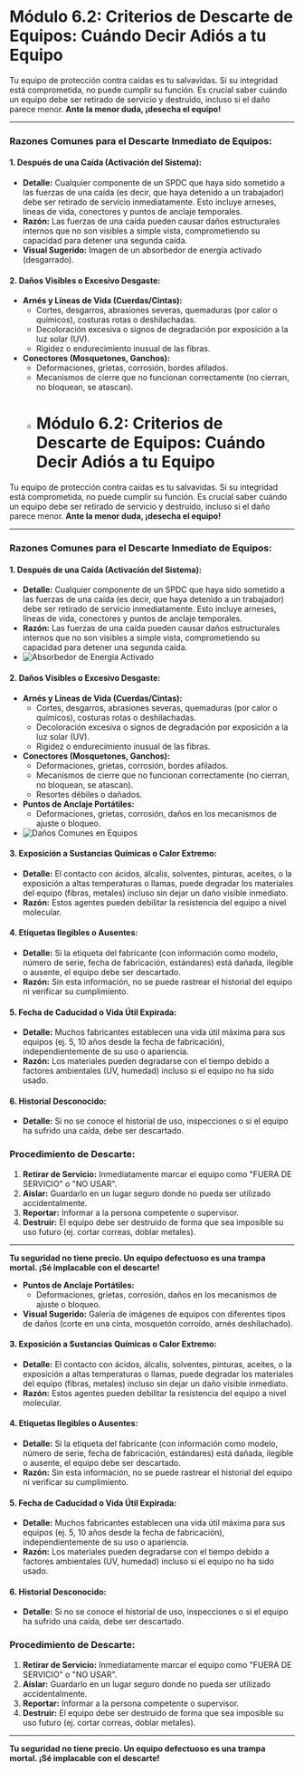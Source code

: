 # Módulo 6.2: Criterios de Descarte de Equipos: Cuándo Decir Adiós a tu Equipo

Tu equipo de protección contra caídas es tu salvavidas. Si su integridad está comprometida, no puede cumplir su función. Es crucial saber cuándo un equipo debe ser retirado de servicio y destruido, incluso si el daño parece menor. **Ante la menor duda, ¡desecha el equipo!**

---

### **Razones Comunes para el Descarte Inmediato de Equipos:**

#### **1. Después de una Caída (Activación del Sistema):**

*   **Detalle:** Cualquier componente de un SPDC que haya sido sometido a las fuerzas de una caída (es decir, que haya detenido a un trabajador) debe ser retirado de servicio inmediatamente. Esto incluye arneses, líneas de vida, conectores y puntos de anclaje temporales.
*   **Razón:** Las fuerzas de una caída pueden causar daños estructurales internos que no son visibles a simple vista, comprometiendo su capacidad para detener una segunda caída.
*   **Visual Sugerido:** Imagen de un absorbedor de energía activado (desgarrado).

#### **2. Daños Visibles o Excesivo Desgaste:**

*   **Arnés y Líneas de Vida (Cuerdas/Cintas):**
    *   Cortes, desgarros, abrasiones severas, quemaduras (por calor o químicos), costuras rotas o deshilachadas.
    *   Decoloración excesiva o signos de degradación por exposición a la luz solar (UV).
    *   Rigidez o endurecimiento inusual de las fibras.
*   **Conectores (Mosquetones, Ganchos):**
    *   Deformaciones, grietas, corrosión, bordes afilados.
    *   Mecanismos de cierre que no funcionan correctamente (no cierran, no bloquean, se atascan).
    *   # Módulo 6.2: Criterios de Descarte de Equipos: Cuándo Decir Adiós a tu Equipo

Tu equipo de protección contra caídas es tu salvavidas. Si su integridad está comprometida, no puede cumplir su función. Es crucial saber cuándo un equipo debe ser retirado de servicio y destruido, incluso si el daño parece menor. **Ante la menor duda, ¡desecha el equipo!**

---

### **Razones Comunes para el Descarte Inmediato de Equipos:**

#### **1. Después de una Caída (Activación del Sistema):**

*   **Detalle:** Cualquier componente de un SPDC que haya sido sometido a las fuerzas de una caída (es decir, que haya detenido a un trabajador) debe ser retirado de servicio inmediatamente. Esto incluye arneses, líneas de vida, conectores y puntos de anclaje temporales.
*   **Razón:** Las fuerzas de una caída pueden causar daños estructurales internos que no son visibles a simple vista, comprometiendo su capacidad para detener una segunda caída.
*   <!-- Visual Sugerido: Imagen de un absorbedor de energía activado (desgarrado). -->
    ![Absorbedor de Energía Activado](placeholder_absorbedor_activado.png)

#### **2. Daños Visibles o Excesivo Desgaste:**

*   **Arnés y Líneas de Vida (Cuerdas/Cintas):**
    *   Cortes, desgarros, abrasiones severas, quemaduras (por calor o químicos), costuras rotas o deshilachadas.
    *   Decoloración excesiva o signos de degradación por exposición a la luz solar (UV).
    *   Rigidez o endurecimiento inusual de las fibras.
*   **Conectores (Mosquetones, Ganchos):**
    *   Deformaciones, grietas, corrosión, bordes afilados.
    *   Mecanismos de cierre que no funcionan correctamente (no cierran, no bloquean, se atascan).
    *   Resortes débiles o dañados.
*   **Puntos de Anclaje Portátiles:**
    *   Deformaciones, grietas, corrosión, daños en los mecanismos de ajuste o bloqueo.
*   <!-- Visual Sugerido: Galería de imágenes de equipos con diferentes tipos de daños (corte en una cinta, mosquetón corroído, arnés deshilachado). -->
    ![Daños Comunes en Equipos](placeholder_danos_equipos.png)

#### **3. Exposición a Sustancias Químicas o Calor Extremo:**

*   **Detalle:** El contacto con ácidos, álcalis, solventes, pinturas, aceites, o la exposición a altas temperaturas o llamas, puede degradar los materiales del equipo (fibras, metales) incluso sin dejar un daño visible inmediato.
*   **Razón:** Estos agentes pueden debilitar la resistencia del equipo a nivel molecular.

#### **4. Etiquetas Ilegibles o Ausentes:**

*   **Detalle:** Si la etiqueta del fabricante (con información como modelo, número de serie, fecha de fabricación, estándares) está dañada, ilegible o ausente, el equipo debe ser descartado.
*   **Razón:** Sin esta información, no se puede rastrear el historial del equipo ni verificar su cumplimiento.

#### **5. Fecha de Caducidad o Vida Útil Expirada:**

*   **Detalle:** Muchos fabricantes establecen una vida útil máxima para sus equipos (ej. 5, 10 años desde la fecha de fabricación), independientemente de su uso o apariencia.
*   **Razón:** Los materiales pueden degradarse con el tiempo debido a factores ambientales (UV, humedad) incluso si el equipo no ha sido usado.

#### **6. Historial Desconocido:**

*   **Detalle:** Si no se conoce el historial de uso, inspecciones o si el equipo ha sufrido una caída, debe ser descartado.

### **Procedimiento de Descarte:**

1.  **Retirar de Servicio:** Inmediatamente marcar el equipo como "FUERA DE SERVICIO" o "NO USAR".
2.  **Aislar:** Guardarlo en un lugar seguro donde no pueda ser utilizado accidentalmente.
3.  **Reportar:** Informar a la persona competente o supervisor.
4.  **Destruir:** El equipo debe ser destruido de forma que sea imposible su uso futuro (ej. cortar correas, doblar metales).

---

**Tu seguridad no tiene precio. Un equipo defectuoso es una trampa mortal. ¡Sé implacable con el descarte!**

<!-- Elemento Interactivo Sugerido: Un "Juego de Identificación de Defectos" donde el estudiante identifique razones para el descarte en imágenes de equipos. -->
<InteractiveDefectIdentificationGame />

*   **Puntos de Anclaje Portátiles:**
    *   Deformaciones, grietas, corrosión, daños en los mecanismos de ajuste o bloqueo.
*   **Visual Sugerido:** Galería de imágenes de equipos con diferentes tipos de daños (corte en una cinta, mosquetón corroído, arnés deshilachado).

#### **3. Exposición a Sustancias Químicas o Calor Extremo:**

*   **Detalle:** El contacto con ácidos, álcalis, solventes, pinturas, aceites, o la exposición a altas temperaturas o llamas, puede degradar los materiales del equipo (fibras, metales) incluso sin dejar un daño visible inmediato.
*   **Razón:** Estos agentes pueden debilitar la resistencia del equipo a nivel molecular.

#### **4. Etiquetas Ilegibles o Ausentes:**

*   **Detalle:** Si la etiqueta del fabricante (con información como modelo, número de serie, fecha de fabricación, estándares) está dañada, ilegible o ausente, el equipo debe ser descartado.
*   **Razón:** Sin esta información, no se puede rastrear el historial del equipo ni verificar su cumplimiento.

#### **5. Fecha de Caducidad o Vida Útil Expirada:**

*   **Detalle:** Muchos fabricantes establecen una vida útil máxima para sus equipos (ej. 5, 10 años desde la fecha de fabricación), independientemente de su uso o apariencia.
*   **Razón:** Los materiales pueden degradarse con el tiempo debido a factores ambientales (UV, humedad) incluso si el equipo no ha sido usado.

#### **6. Historial Desconocido:**

*   **Detalle:** Si no se conoce el historial de uso, inspecciones o si el equipo ha sufrido una caída, debe ser descartado.

### **Procedimiento de Descarte:**

1.  **Retirar de Servicio:** Inmediatamente marcar el equipo como "FUERA DE SERVICIO" o "NO USAR".
2.  **Aislar:** Guardarlo en un lugar seguro donde no pueda ser utilizado accidentalmente.
3.  **Reportar:** Informar a la persona competente o supervisor.
4.  **Destruir:** El equipo debe ser destruido de forma que sea imposible su uso futuro (ej. cortar correas, doblar metales).

---

**Tu seguridad no tiene precio. Un equipo defectuoso es una trampa mortal. ¡Sé implacable con el descarte!**
